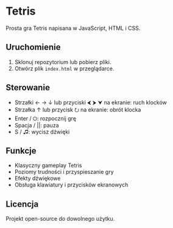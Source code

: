 # Tetris

Prosta gra Tetris napisana w JavaScript, HTML i CSS.

## Uruchomienie

1. Sklonuj repozytorium lub pobierz pliki.
2. Otwórz plik `index.html` w przeglądarce.

## Sterowanie

- Strzałki ← → ↓ lub przyciski ⮜ ⮞ ⮟ na ekranie: ruch klocków
- Strzałka ↑ lub przycisk ⭮ na ekranie: obrót klocka
- Enter / ⏻: rozpocznij grę
- Spacja / ||: pauza
- S / ♫: wycisz dźwięki

## Funkcje

- Klasyczny gameplay Tetris
- Poziomy trudności i przyspieszanie gry
- Efekty dźwiękowe
- Obsługa klawiatury i przycisków ekranowych

## Licencja

Projekt open-source do dowolnego użytku.

